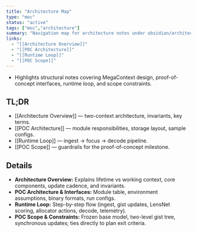 ```yaml
---
title: "Architecture Map"
type: "moc"
status: "active"
tags: ["moc","architecture"]
summary: "Navigation map for architecture notes under obsidian/architecture/."
links:
  - "[[Architecture Overview]]"
  - "[[POC Architecture]]"
  - "[[Runtime Loop]]"
  - "[[POC Scope]]"
---
```


- Highlights structural notes covering MegaContext design, proof-of-concept interfaces, runtime loop, and scope constraints.

## TL;DR
- [[Architecture Overview]] — two-context architecture, invariants, key terms.
- [[POC Architecture]] — module responsibilities, storage layout, sample configs.
- [[Runtime Loop]] — ingest → focus → decode pipeline.
- [[POC Scope]] — guardrails for the proof-of-concept milestone.

## Details
- **Architecture Overview:** Explains lifetime vs working context, core components, update cadence, and invariants.
- **POC Architecture & Interfaces:** Module table, environment assumptions, binary formats, run configs.
- **Runtime Loop:** Step-by-step flow (ingest, gist updates, LensNet scoring, allocator actions, decode, telemetry).
- **POC Scope & Constraints:** Frozen base model, two-level gist tree, synchronous updates; ties directly to plan exit criteria.
